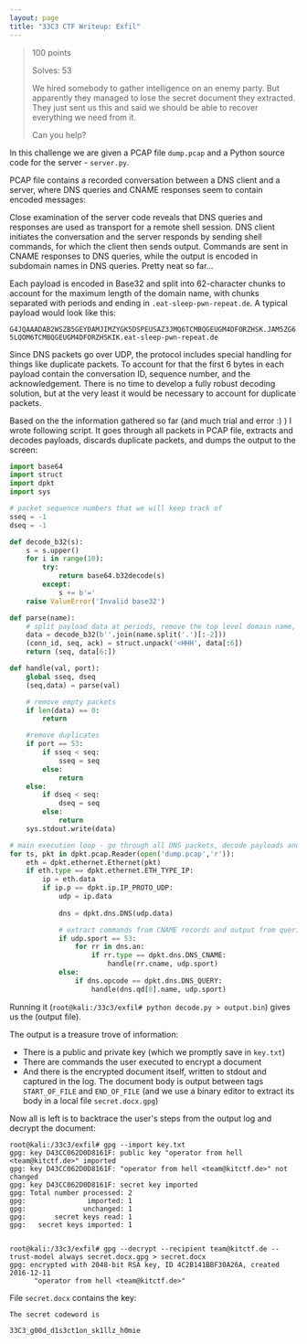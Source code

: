 ```yaml
---
layout: page
title: "33C3 CTF Writeup: Exfil"
---
```


> 100 points
> 
> Solves: 53
> 
> We hired somebody to gather intelligence on an enemy party. But apparently they managed to lose the secret document they extracted. They just sent us this and said we should be able to recover everything we need from it.
> 
> Can you help?

In this challenge we are given a PCAP file ```dump.pcap``` and a Python source code for the server - ```server.py```. 

PCAP file contains a recorded conversation between a DNS client and a server, where DNS queries and CNAME responses seem to contain encoded messages:

Close examination of the server code reveals that DNS queries and responses are used as transport for a remote shell session. DNS client initiates the conversation and the server responds by sending shell commands, for which the client then sends output. Commands are sent in CNAME responses to DNS queries, while the output is encoded in subdomain names in DNS queries. Pretty neat so far...

Each payload is encoded in Base32 and split into 62-character chunks to account for the maximum length of the domain name, with chunks separated with periods and ending in ```.eat-sleep-pwn-repeat.de```. A typical payload would look like this:

```G4JQAAADAB2WSZB5GEYDAMJIMZYGK5DSPEUSAZ3JMQ6TCMBQGEUGM4DFORZHSK.JAM5ZG65LQOM6TCMBQGEUGM4DFORZHSKIK.eat-sleep-pwn-repeat.de```

Since DNS packets go over UDP, the protocol includes special handling for things like duplicate packets. To account for that the first 6 bytes in each payload contain the conversation ID, sequence number, and the acknowledgement. There is no time to develop a fully robust decoding solution, but at the very least it would be necessary to account for duplicate packets. 

Based on the the information gathered so far (and much trial and error :) ) I wrote following script. It goes through all packets in PCAP file, extracts and decodes payloads, discards duplicate packets, and dumps the output to the screen:

```python
import base64
import struct
import dpkt
import sys

# packet sequence numbers that we will keep track of
sseq = -1 
dseq = -1 

def decode_b32(s):
    s = s.upper()
    for i in range(10):
        try:
            return base64.b32decode(s)
        except:
            s += b'='
    raise ValueError('Invalid base32')

def parse(name):
    # split payload data at periods, remove the top level domain name, and decode the data
    data = decode_b32(b''.join(name.split('.')[:-2]))
    (conn_id, seq, ack) = struct.unpack('<HHH', data[:6])
    return (seq, data[6:])

def handle(val, port):
    global sseq, dseq
    (seq,data) = parse(val)

    # remove empty packets
    if len(data) == 0:
        return

    #remove duplicates
    if port == 53:
        if sseq < seq:
            sseq = seq
        else:
            return
    else:
        if dseq < seq:
            dseq = seq
        else:
            return
    sys.stdout.write(data)

# main execution loop - go through all DNS packets, decode payloads and dump them to the screen
for ts, pkt in dpkt.pcap.Reader(open('dump.pcap','r')):
    eth = dpkt.ethernet.Ethernet(pkt)
    if eth.type == dpkt.ethernet.ETH_TYPE_IP:
        ip = eth.data
        if ip.p == dpkt.ip.IP_PROTO_UDP:
            udp = ip.data
            
            dns = dpkt.dns.DNS(udp.data)

            # extract commands from CNAME records and output from queries
            if udp.sport == 53: 
                for rr in dns.an:
                    if rr.type == dpkt.dns.DNS_CNAME:
                        handle(rr.cname, udp.sport)
            else:
                if dns.opcode == dpkt.dns.DNS_QUERY:
                    handle(dns.qd[0].name, udp.sport)
```

Running it (```root@kali:/33c3/exfil# python decode.py > output.bin```) gives us the (output file).

The output is a treasure trove of information:

* There is a public and private key (which we promptly save in ```key.txt```)
* There are commands the user executed to encrypt a document
* And there is the encrypted document itself, written to stdout and captured in the log. The document body is output between tags ```START_OF_FILE``` and ```END_OF_FILE``` (and we use a binary editor to extract its body in a local file ```secret.docx.gpg```)

Now all is left is to backtrace the user's steps from the output log and decrypt the document:

```
root@kali:/33c3/exfil# gpg --import key.txt
gpg: key D43CC062D0D8161F: public key "operator from hell <team@kitctf.de>" imported
gpg: key D43CC062D0D8161F: "operator from hell <team@kitctf.de>" not changed
gpg: key D43CC062D0D8161F: secret key imported
gpg: Total number processed: 2
gpg:               imported: 1
gpg:              unchanged: 1
gpg:       secret keys read: 1
gpg:   secret keys imported: 1


root@kali:/33c3/exfil# gpg --decrypt --recipient team@kitctf.de --trust-model always secret.docx.gpg > secret.docx
gpg: encrypted with 2048-bit RSA key, ID 4C2B141BBF30A26A, created 2016-12-11
      "operator from hell <team@kitctf.de>"
```
File ```secret.docx``` contains the key:

```
The secret codeword is 

33C3_g00d_d1s3ct1on_sk1llz_h0mie
```
